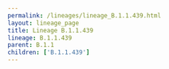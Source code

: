 ```yaml
---
permalink: /lineages/lineage_B.1.1.439.html
layout: lineage_page
title: Lineage B.1.1.439
lineage: B.1.1.439
parent: B.1.1
children: ['B.1.1.439']
---
```

